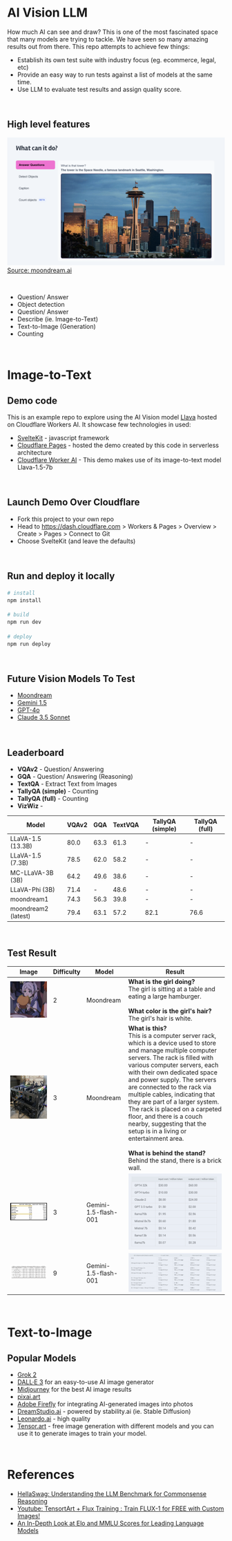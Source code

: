 # AI Vision LLM
How much AI can see and draw? This is one of the most fascinated space that many models are trying to tackle. We have seen so many amazing results out from there. This repo attempts to achieve few things:

* Establish its own test suite with industry focus (eg. ecommerce, legal, etc)
* Provide an easy way to run tests against a list of models at the same time.
* Use LLM to evaluate test results and assign quality score.

<br>

## High level features
![](docs/ai-vision-llm-features.png)
[Source: moondream.ai](moondream.ai)

<br>

* Question/ Answer
* Object detection
* Question/ Answer
* Describe (ie. Image-to-Text)
* Text-to-Image (Generation)
* Counting

<br>

# Image-to-Text

## Demo code
This is an example repo to explore using the AI Vision model [Llava](https://developers.cloudflare.com/workers-ai/models/llava-1.5-7b-hf/) hosted on Cloudflare Workers AI. It showcase few technologies in used:

* [SvelteKit](https://kit.svelte.dev/) - javascript framework
* [Cloudflare Pages](https://pages.cloudflare.com) - hosted the demo created by this code in serverless architecture
* [Cloudflare Worker AI](https://developers.cloudflare.com/workers-ai/models/llava-1.5-7b-hf) - This demo makes use of its image-to-text model Llava-1.5-7b
<br>

## Launch Demo Over Cloudflare
* Fork this project to your own repo
* Head to https://dash.cloudflare.com > Workers & Pages > Overview > Create > Pages > Connect to Git
* Choose SvelteKit (and leave the defaults)
<br>

## Run and deploy it locally

```bash
# install
npm install

# build
npm run dev

# deploy
npm run deploy
```
<br>

## Future Vision Models To Test
* [Moondream](https://moondream.ai/playground)
* [Gemini 1.5](https://cloud.google.com/vertex-ai/generative-ai/docs/multimodal/gemini-experimental)
* [GPT-4o](https://chatgpt.com/)
* [Claude 3.5 Sonnet](https://claude.ai/)

<br>

## Leaderboard
* **VQAv2** - Question/ Answering
* **GQA** - Question/ Answering (Reasoning)
* **TextQA** - Extract Text from Images
* **TallyQA (simple)** - Counting
* **TallyQA (full)** - Counting
* **VizWiz** - 

| Model | VQAv2 | GQA | TextVQA | TallyQA (simple) | TallyQA (full) |
| --- | --- | --- | --- | --- | --- |
| LLaVA-1.5 (13.3B) | 80.0 | 63.3 | 61.3 | - | - |
| LLaVA-1.5 (7.3B) | 78.5 | 62.0 | 58.2 | - | - |
| MC-LLaVA-3B (3B) | 64.2 | 49.6 | 38.6 | - | - |
| LLaVA-Phi (3B) | 71.4 | - | 48.6 | - | - |
| moondream1 | 74.3 | 56.3 | 39.8 | - | - |
| moondream2 (latest) | 79.4 | 63.1 | 57.2 | 82.1 | 76.6 |

<br>

## Test Result

| Image | Difficulty | Model | Result |
| --- | --- | --- | --- |
| ![](test/benchmark/images/image-anime-d2.jpg) | 2 | Moondream | **What is the girl doing?**<br>The girl is sitting at a table and eating a large hamburger.<br><br>**What color is the girl's hair?**<br>The girl's hair is white. |
| ![](test/benchmark/images/product-hardware.jpg) | 3 | Moondream | **What is this?**<br>This is a computer server rack, which is a device used to store and manage multiple computer servers. The rack is filled with various computer servers, each with their own dedicated space and power supply. The servers are connected to the rack via multiple cables, indicating that they are part of a larger system. The rack is placed on a carpeted floor, and there is a couch nearby, suggesting that the setup is in a living or entertainment area.<br><br>**What is behind the stand?**<br>Behind the stand, there is a brick wall. |
| ![](test/benchmark/images/table-price-d3.png) | 3 | Gemini-1.5-flash-001 | ![](test/results/gemini/table-model-cost_result.png) |
| ![](test/benchmark/images/table-formula-d9.png) | 9 | Gemini-1.5-flash-001 | ![](test/results/gemini/table-formula-d9_result.png) |

<br>

# Text-to-Image
## Popular Models
* [Grok 2]()
* [DALL·E 3]() for an easy-to-use AI image generator
* [Midjourney](https://www.midjourney.com/explore?tab=top_month) for the best AI image results
* [pixai.art](https://pixai.art/generator/image)
* [Adobe Firefly]() for integrating AI-generated images into photos
* [DreamStudio.ai](https://dreamstudio.ai) - powered by stability.ai (ie. Stable Diffusion)
* [Leonardo.ai](https://app.leonardo.ai/) - high quality
* [Tensor.art](https://tensor.art/) - free image generation with different models and you can use it to generate images to train your model.

<br>

# References
* [HellaSwag: Understanding the LLM Benchmark for Commonsense Reasoning](https://deepgram.com/learn/hellaswag-llm-benchmark-guide)
* [Youtube: TensortArt + Flux Training : Train FLUX-1 for FREE with Custom Images!](https://www.youtube.com/watch?v=5pcBOJ0xsRw)
* [An In-Depth Look at Elo and MMLU Scores for Leading Language Models](https://www.linkedin.com/pulse/in-depth-look-elo-mmlu-scores-leading-language-models-rishi-yadav-c4sqf/)



